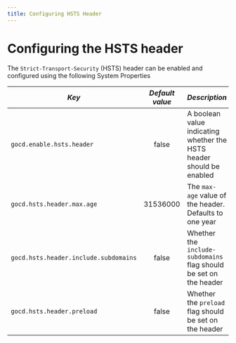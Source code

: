 ```yaml
---
title: Configuring HSTS Header
---
```


# Configuring the HSTS header

The `Strict-Transport-Security` (HSTS) header can be enabled and configured using the following System Properties

| *Key*                                 | *Default value* | *Description*                                                        |
|---------------------------------------|:---------------:|----------------------------------------------------------------------|
| `gocd.enable.hsts.header`             |      false      | A boolean value indicating whether the HSTS header should be enabled |
| `gocd.hsts.header.max.age`            |    31536000     | The `max-age` value of the header. Defaults to one year              |
| `gocd.hsts.header.include.subdomains` |      false      | Whether the `include-subdomains` flag should be set on the header    |
| `gocd.hsts.header.preload`            |      false      | Whether the `preload` flag should be set on the header               |

